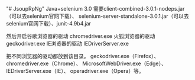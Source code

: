 "# JsoupRpNg"
Java+selenium 3.0 需要client-combined-3.0.1-nodeps.jar（可以去selenium官网下载）、
selenium-server-standalone-3.0.1.jar（可以去selenium官网下载）、junit-4.9b4.jar

然后开启谷歌浏览器的驱动 chromedriver.exe
火狐浏览器的驱动 geckodriver.exe
IE浏览器的驱动 IEDriverServer.exe

把不同浏览器的驱动都放到该目录。
geckodriver.exe（Firefox）、
chromedriver.exe（Chrome）、
MicrosoftWebDriver.exe（Edge）、
IEDriverServer.exe（IE）、
operadriver.exe（Opera）等。

